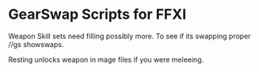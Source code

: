 GearSwap Scripts for FFXI
========

Weapon Skill sets need filling possibly more.
To see if its swapping proper //gs showswaps.

Resting unlocks weapon in mage files if you were meleeing.




